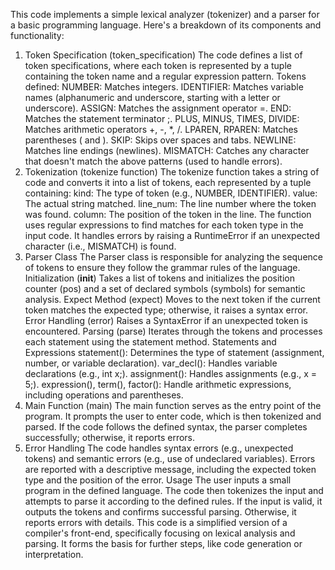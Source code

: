 This code implements a simple lexical analyzer (tokenizer) and a parser for a basic programming language. Here's a breakdown of its components and functionality:

1. Token Specification (token_specification)
The code defines a list of token specifications, where each token is represented by a tuple containing the token name and a regular expression pattern.
Tokens defined:
NUMBER: Matches integers.
IDENTIFIER: Matches variable names (alphanumeric and underscore, starting with a letter or underscore).
ASSIGN: Matches the assignment operator =.
END: Matches the statement terminator ;.
PLUS, MINUS, TIMES, DIVIDE: Matches arithmetic operators +, -, *, /.
LPAREN, RPAREN: Matches parentheses ( and ).
SKIP: Skips over spaces and tabs.
NEWLINE: Matches line endings (newlines).
MISMATCH: Catches any character that doesn't match the above patterns (used to handle errors).
2. Tokenization (tokenize function)
The tokenize function takes a string of code and converts it into a list of tokens, each represented by a tuple containing:
kind: The type of token (e.g., NUMBER, IDENTIFIER).
value: The actual string matched.
line_num: The line number where the token was found.
column: The position of the token in the line.
The function uses regular expressions to find matches for each token type in the input code.
It handles errors by raising a RuntimeError if an unexpected character (i.e., MISMATCH) is found.
3. Parser Class
The Parser class is responsible for analyzing the sequence of tokens to ensure they follow the grammar rules of the language.
Initialization (__init__)
Takes a list of tokens and initializes the position counter (pos) and a set of declared symbols (symbols) for semantic analysis.
Expect Method (expect)
Moves to the next token if the current token matches the expected type; otherwise, it raises a syntax error.
Error Handling (error)
Raises a SyntaxError if an unexpected token is encountered.
Parsing (parse)
Iterates through the tokens and processes each statement using the statement method.
Statements and Expressions
statement(): Determines the type of statement (assignment, number, or variable declaration).
var_decl(): Handles variable declarations (e.g., int x;).
assignment(): Handles assignments (e.g., x = 5;).
expression(), term(), factor(): Handle arithmetic expressions, including operations and parentheses.
4. Main Function (main)
The main function serves as the entry point of the program.
It prompts the user to enter code, which is then tokenized and parsed.
If the code follows the defined syntax, the parser completes successfully; otherwise, it reports errors.
5. Error Handling
The code handles syntax errors (e.g., unexpected tokens) and semantic errors (e.g., use of undeclared variables).
Errors are reported with a descriptive message, including the expected token type and the position of the error.
Usage
The user inputs a small program in the defined language. The code then tokenizes the input and attempts to parse it according to the defined rules.
If the input is valid, it outputs the tokens and confirms successful parsing. Otherwise, it reports errors with details.
This code is a simplified version of a compiler's front-end, specifically focusing on lexical analysis and parsing. It forms the basis for further steps, like code generation or interpretation.

